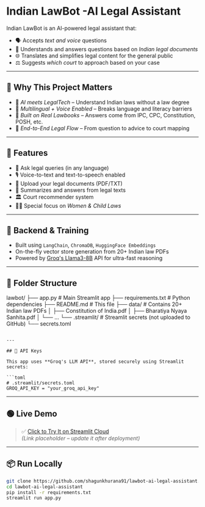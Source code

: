 # Indian LawBot -AI Legal Assistant

Indian LawBot is an AI-powered legal assistant that:
- 🗣 Accepts *text and voice* questions
- 📘 Understands and answers questions based on *Indian legal documents*
- 🌐 Translates and simplifies legal content for the general public
- ⚖ Suggests *which court* to approach based on your case

---
## 🚀 Why This Project Matters

- 🧠 *AI meets LegalTech* – Understand Indian laws without a law degree  
- 💬 *Multilingual + Voice Enabled* – Breaks language and literacy barriers  
- 🧾 *Built on Real Lawbooks* – Answers come from IPC, CPC, Constitution, POSH, etc.  
- 💼 *End-to-End Legal Flow* – From question to advice to court mapping

---
## 🚀 Features
- 💬 Ask legal queries (in any language)
- 🎙 Voice-to-text and text-to-speech enabled
- 📄 Upload your legal documents (PDF/TXT)
- 🧠 Summarizes and answers from legal texts
- 🏛 Court recommender system
- 👩‍⚖ Special focus on *Women & Child Laws*

---
## 🧠 Backend & Training

- Built using `LangChain`, `ChromaDB`, `HuggingFace Embeddings`
- On-the-fly vector store generation from 20+ Indian law PDFs
- Powered by [Groq's Llama3-8B](https://console.groq.com/) API for ultra-fast reasoning

---

## 📁 Folder Structure


lawbot/
├── app.py                    # Main Streamlit app
├── requirements.txt          # Python dependencies
├── README.md                 # This file
├── data/                     # Contains 20+ Indian law PDFs
│   ├── Constitution of India.pdf
│   ├── Bharatiya Nyaya Sanhita.pdf
│   └── ...
└── .streamlit/               # Streamlit secrets (not uploaded to GitHub)
    └── secrets.toml
```

---

## 🔐 API Keys

This app uses **Groq's LLM API**, stored securely using Streamlit secrets:

```toml
# .streamlit/secrets.toml
GROQ_API_KEY = "your_groq_api_key"
```

---

## 🟢 Live Demo

> ✅ [Click to Try It on Streamlit Cloud](https://lawbot-india.streamlit.app)  
*(Link placeholder – update it after deployment)*

---

## 📦 Run Locally

```bash
git clone https://github.com/shagunkhurana91/lawbot-ai-legal-assistant.git
cd lawbot-ai-legal-assistant
pip install -r requirements.txt
streamlit run app.py
